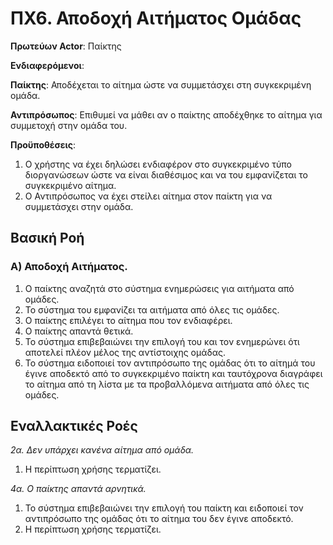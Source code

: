 # ΠΧ6. Αποδοχή Αιτήματος Ομάδας 
**Πρωτεύων Actor**: Παίκτης

**Ενδιαφερόμενοι**:

**Παίκτης**: Αποδέχεται το αίτημα ώστε να συμμετάσχει στη συγκεκριμένη ομάδα.

**Αντιπρόσωπος**: Επιθυμεί να μάθει αν ο παίκτης αποδέχθηκε το αίτημα για συμμετοχή στην ομάδα του.


**Προϋποθέσεις**: 
1. Ο χρήστης να έχει δηλώσει ενδιαφέρον στο συγκεκριμένο τύπο διοργανώσεων ώστε να είναι διαθέσιμος και να του εμφανίζεται το συγκεκριμένο αίτημα.
2. Ο Αντιπρόσωπος να έχει στείλει αίτημα στον παίκτη για να συμμετάσχει στην ομάδα.

## Βασική Ροή

### Α) Αποδοχή Αιτήματος.
1. Ο παίκτης αναζητά στο σύστημα ενημερώσεις για αιτήματα από ομάδες.
2. Το σύστημα του εμφανίζει τα αιτήματα από όλες τις ομάδες.
3. Ο παίκτης επιλέγει το αίτημα που τον ενδιαφέρει.
4. Ο παίκτης απαντά θετικά.
5. Το σύστημα επιβεβαιώνει την επιλογή του και τον ενημερώνει ότι αποτελεί πλέον μέλος της αντίστοιχης ομάδας.
6. Το σύστημα ειδοποιεί τον αντιπρόσωπο της ομάδας ότι το αίτημά του έγινε αποδεκτό από το συγκεκριμένο παίκτη και ταυτόχρονα διαγράφει το αίτημα από τη λίστα με τα προβαλλόμενα αιτήματα από όλες τις ομάδες.

## Εναλλακτικές Ροές

*2α. Δεν υπάρχει κανένα αίτημα από ομάδα.*

1. Η περίπτωση χρήσης τερματίζει.

*4α. Ο παίκτης απαντά αρνητικά.*

1. Το σύστημα επιβεβαιώνει την επιλογή του παίκτη και ειδοποιεί τον αντιπρόσωπο της ομάδας ότι το αίτημα του δεν έγινε αποδεκτό.
2. Η περίπτωση χρήσης τερματίζει.




